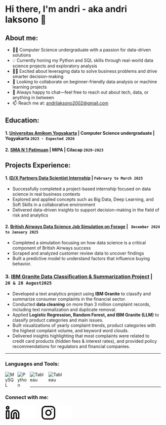 # Hi there, I'm andri - aka andri laksono 👋
## About me:
- 🧑‍🎓 Computer Science undergraduate with a passion for data-driven solutions
- 💡 Currently honing my Python and SQL skills through real-world data science projects and exploratory analysis
- 👨‍💻 Excited about leveraging data to solve business problems and drive smarter decision-making
- 🤔 Looking to collaborate on beginner-friendly data analysis or machine learning projects
- 💬 Always happy to chat—feel free to reach out about tech, data, or anything in between
- 📫 Reach me at: andrilaksono2002@gmail.com

## Education:

#### 1. [Universitas Amikom Yogyakarta](https://home.amikom.ac.id/) | Computer Science undergraduate | Yogyakarta `2023 - Expected 2026`

#### 2. [SMA N 1 Patimuan](https://home.amikom.ac.id/) | MIPA | Cilacap `2020-2023`
  

## Projects Experience:
#### 1. [ID/X Partners Data Scientist Internship](https://github.com/andriilaksono/Virtual-Internship-Data-Scientist-Rakamin-IDX-Partners-) | `February to March 2025`
   - Successfully completed a project-based internship focused on data science in real business contexts
   - Explored and applied concepts such as Big Data, Deep Learning, and Soft Skills in a collaborative environment
   - Delivered data-driven insights to support decision-making in the field of risk and analytics
#### 2. [British Airways Data Science Job Simulation on Forage](https://github.com/andriilaksono/British-Airways-Data-Science-Job-Simulation-on-Forage) | ` December 2024 to January 2025`
   - Completed a simulation focusing on how data science is a critical component of British Airways success
   - Scraped and analyzed customer review data to uncover findings
   - Built a predictive model to understand factors that influence buying behavior.
### 3. [IBM Granite Data Classification & Summarization Project](https://github.com/andriilaksono/IMB-Granite-Data-Classification-Summirzation) | ` 26 & 28 August2025`
   - Developed a text analytics project using **IBM Granite** to classify and summarize consumer complaints in the financial sector.
   - Conducted **data cleaning** on more than 3 million complaint records, including text normalization and duplicate removal.
   - Applied **Logistic Regression, Random Forest, and IBM Granite (LLM)** to classify product categories and main issues.
   - Built visualizations of yearly complaint trends, product categories with the highest complaint volume, and keyword word clouds.
   - Delivered insights highlighting that most complaints were related to credit card products (hidden fees & interest rates), and provided policy recommendations for regulators and financial companies.
---

### Languages and Tools:

<img align="left" alt="MySQL" width="30px" src="https://cdn.jsdelivr.net/gh/devicons/devicon/icons/mysql/mysql-original.svg" style="padding-right:10px;" />
<img align="left" alt="Python" width="30px" src="https://upload.wikimedia.org/wikipedia/commons/thumb/c/c3/Python-logo-notext.svg/110px-Python-logo-notext.svg.png?20100317150552" style="padding-right:10px;" />
<img align="left" alt="Tableau" width="50px" src="https://logos-world.net/wp-content/uploads/2021/10/Tableau-Symbol.png" style="padding-right:10px;" />
<img align="left" alt="Tableau" width="50px" src="https://www.google.com/url?sa=i&url=https%3A%2F%2Fbrandfetch.com%2Fstreamlit.io&psig=AOvVaw2VLuK8KvpE06zJ47yim-bj&ust=1759501132083000&source=images&cd=vfe&opi=89978449&ved=0CBkQ3YkBahcKEwiYv7TS2oWQAxUAAAAAHQAAAAAQBA" />

<br />
<br />

---
### Connect with me:

[![website](./img/linkedin-light.svg)](https://www.linkedin.com/in/andrilaksono/#gh-light-mode-only)
[![website](./img/linkedin-dark.svg)](https://www.linkedin.com/in/andrilaksono/#gh-dark-mode-only)
&nbsp;&nbsp;
[![website](./img/instagram-light.svg)](https://www.instagram.com/andriilaksono#gh-light-mode-only)
[![website](./img/instagram-dark.svg)](https://www.instagram.com/andriilaksono#gh-dark-mode-only)
